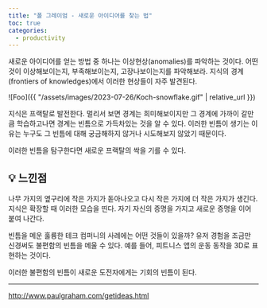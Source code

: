 ```yaml
---
title: "폴 그레이엄 - 새로운 아이디어를 찾는 법"
toc: true
categories:
  - productivity
---
```


새로운 아이디어를 얻는 방법 중 하나는 이상현상(anomalies)를 파악하는 것이다.
어떤 것이 이상해보이는지, 부족해보이는지, 고장나보이는지를 파악해보라.
지식의 경계(frontiers of knowledges)에서 이러한 현상들이 자주 발견된다.

![Foo]({{ "/assets/images/2023-07-26/Koch-snowflake.gif" | relative_url }})

지식은 프랙탈로 발전한다.
멀리서 보면 경계는 희미해보이지만 그 경계에 가까이 갈만큼 학습하고나면 경계는 빈틈으로 가득차있는 것을 알 수 있다.
이러한 빈틈이 생기는 이유는 누구도 그 빈틈에 대해 궁금해하지 않거나 시도해보지 않았기 때문이다.

이러한 빈틈을 탐구한다면 새로운 프랙탈의 싹을 기를 수 있다.

## 💡 느낀점

나무 가지의 옆구리에 작은 가지가 돋아나오고 다시 작은 가지에 더 작은 가지가 생긴다.
지식은 확장할 때 이러한 모습을 띤다. 자기 자신의 증명을 가지고 새로운 증명을 이어 붙여 나간다.

빈틈을 메운 훌륭한 테크 컴퍼니의 사례에는 어떤 것들이 있을까?
유저 경험을 조금만 신경써도 불편함의 빈틈을 메울 수 있다.
예를 들어, 피트니스 앱의 운동 동작을 3D로 표현하는 것이다.

이러한 불편함의 빈틈이 새로운 도전자에게는 기회의 빈틈이 된다.

---

http://www.paulgraham.com/getideas.html
